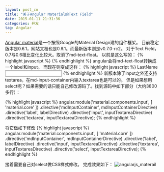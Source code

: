 ```yaml
---
layout: post_cn
title: "关于Angular Material的Text Field"
date: 2015-01-11 21:31:36
categories: 开发
tag: Angular
---
```


[Angular material](https://material.angularjs.org)是一个按照Google的Material Design建的组件框架。
目前稳定版本是0.6.1，网站文档也是0.6.1。而最新版本则是v0.7.0-rc2。
对于Text Field，0.7与0.6相比变化比较大。取消了md-text-float。
以前是这么写的：
  {% highlight javascript %}
<md-text-float label="LastName" ng-model="user.lastName"></md-text-float>
  {% endhighlight %} 
angular会将md-text-float转换成一个label和input。
而现在则变成这样：
  {% highlight javascript %}
<md-input-container>
  <label>LastName</label>
  <input type="text" ng-model="user.lastName">
</md-input-container>
  {% endhighlight %} 
新版本除了input之外还支持textarea，在md-input-container内输入textarea也是可以的。
但是如果想用select呢？如果需要的话只能自己修改源码了。找到源码中如下部分（大约3800多行）：

  {% highlight javascript %}
angular.module('material.components.input', [
  'material.core'
])
  .directive('mdInputContainer', mdInputContainerDirective)
  .directive('label', labelDirective)
  .directive('input', inputTextareaDirective)
  .directive('textarea', inputTextareaDirective);
  {% endhighlight %} 

将它做如下修改
  {% highlight javascript %}
angular.module('material.components.input', [
  'material.core'
])
  .directive('mdInputContainer', mdInputContainerDirective)
  .directive('label', labelDirective)
  .directive('input', inputTextareaDirective)
  .directive('textarea', inputTextareaDirective)
  .directive('select', inputTextareaDirective);
  {% endhighlight %} 

接着需要自己对select做CSS样式修改。
完成效果如下：
![angularjs_materail](http://picforxyjp.qiniudn.com/angularjs_materail.gif)
